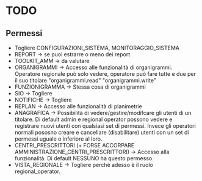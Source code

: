 # TODO

## Permessi

- Togliere CONFIGURAZIONI_SISTEMA, MONITORAGGIO_SISTEMA
- REPORT -> se puoi estrarre o meno dei report
- TOOLKIT_AMM -> da valutare
- ORGANIGRAMMI -> Accesso alle funzionalità di organigrammi. Operatore regionale può solo vedere, operatore può fare
  tutte e due per il suo titolare
  "organigrammi.read"
  "organigrammi.write"
- FUNZIONIGRAMMA -> Stessa cosa di organigrammi
- SIO -> Togliere
- NOTIFICHE -> Togliere
- REPLAN -> Accesso alle funzionalità di planimetrie
- ANAGRAFICA -> Possibilità di vedere/gestire/modifcare gli utenti di un titolare. Di default admin e regional
  operator possono vedere e registrare nuovi utenti con qualsiasi set di permessi. Invece gli operatori normali
  pososno creare e cancellare (disabilitare) utenti con un set di permessi uguale o inferiore al loro.
- CENTRI_PRESCRITTORI (+ FORSE ACCORPARE AMMINISTRAZIONE_CENTRI_PRESCRITTORI) -> Accesso alla funzionalità. Di default
  NESSUNO ha questo permesso
- VISTA_REGIONALE -> Togliere perchè adesso è il ruolo regional_operator.